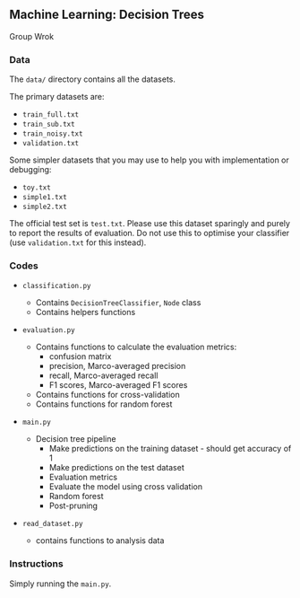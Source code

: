 ## Machine Learning: Decision Trees

Group Wrok

### Data

The ``data/`` directory contains all the datasets.

The primary datasets are:
- ``train_full.txt``
- ``train_sub.txt``
- ``train_noisy.txt``
- ``validation.txt``

Some simpler datasets that you may use to help you with implementation or 
debugging:
- ``toy.txt``
- ``simple1.txt``
- ``simple2.txt``

The official test set is ``test.txt``. Please use this dataset sparingly and 
purely to report the results of evaluation. Do not use this to optimise your 
classifier (use ``validation.txt`` for this instead). 


### Codes

- ``classification.py``

	* Contains  ``DecisionTreeClassifier``, ``Node`` class
    * Contains helpers functions
    
    
- ``evaluation.py``

    * Contains  functions to calculate the evaluation metrics: 
        * confusion matrix
        *  precision, Marco-averaged precision
        *  recall, Marco-averaged recall
        *  F1 scores, Marco-averaged F1 scores
    * Contains functions for cross-validation
    * Contains functions for random forest
    

- ``main.py``

	* Decision tree pipeline
        * Make predictions on the training dataset - should get accuracy of 1
        * Make predictions on the test dataset
        * Evaluation metrics
        * Evaluate the model using cross validation
        * Random forest
        * Post-pruning
        

- ``read_dataset.py`` 
    * contains functions to analysis data

### Instructions

Simply running the ``main.py``.




